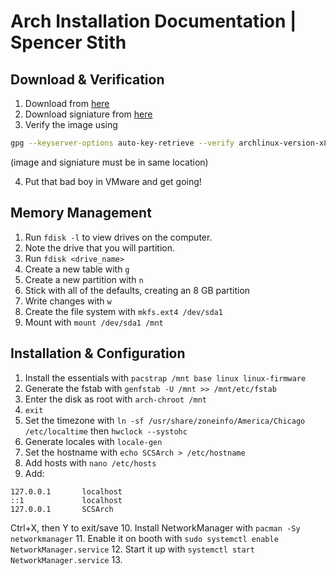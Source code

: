 # Arch Installation Documentation | Spencer Stith

## Download & Verification
1. Download from [here](http://mirrors.acm.wpi.edu/archlinux/iso/2021.10.01/)
2. Download signiature from [here](https://archlinux.org/download/)
3. Verify the image using
```bash
gpg --keyserver-options auto-key-retrieve --verify archlinux-version-x86_64.iso.sig
```
(image and signiature must be in same location)

4. Put that bad boy in VMware and get going!

## Memory Management
1. Run `fdisk -l` to view drives on the computer.
2. Note the drive that you will partition.
3. Run `fdisk <drive_name>`
4. Create a new table with `g`
5. Create a new partition with `n`
6. Stick with all of the defaults, creating an 8 GB partition
7. Write changes with `w`
8. Create the file system with `mkfs.ext4 /dev/sda1`
9. Mount with `mount /dev/sda1 /mnt`

## Installation & Configuration
1. Install the essentials with `pacstrap /mnt base linux linux-firmware`
2. Generate the fstab with `genfstab -U /mnt >> /mnt/etc/fstab`
3. Enter the disk as root with `arch-chroot /mnt`
4. `exit`
5. Set the timezone with `ln -sf /usr/share/zoneinfo/America/Chicago /etc/localtime` then `hwclock --systohc`
6. Generate locales with `locale-gen`
7. Set the hostname with `echo SCSArch > /etc/hostname`
8. Add hosts with `nano /etc/hosts`
9. Add:

```
127.0.0.1       localhost
::1             localhost
127.0.0.1       SCSArch
```
Ctrl+X, then Y to exit/save
10. Install NetworkManager with `pacman -Sy networkmanager`
11. Enable it on booth with `sudo systemctl enable NetworkManager.service`
12. Start it up with `systemctl start NetworkManager.service`
13. 
